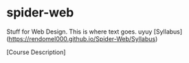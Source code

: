 # spider-web
Stuff for Web Design.
This is where text goes.
uyuy
[Syllabus] (https://rendomel000.github.io/Spider-Web/Syllabus)

[Course Description]
